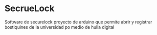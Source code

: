 # SecrueLock
Software de securelock proyecto de arduino que permite abrir y registrar bostiquines de la universidad po medio de hulla digital
